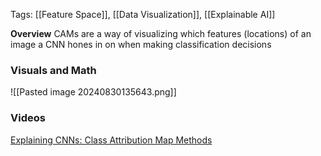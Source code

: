 Tags: [[Feature Space]], [[Data Visualization]], [[Explainable AI]]

**Overview**
CAMs are a way of visualizing which features (locations) of an image a CNN hones in on when making classification decisions

### Visuals and Math
![[Pasted image 20240830135643.png]]

### Videos
[Explaining CNNs: Class Attribution Map Methods](https://www.youtube.com/watch?v=VmbBnSv3otc)
